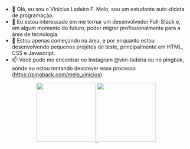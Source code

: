 - 👋 Olá, eu sou o Vinícius Ladeira F. Melo, sou um estudante auto-didata de programação. 
- 👀 Eu estou interessado em me tornar um desenvolvedor Full-Stack e, em algum momento do futuro, poder migrar profissionalmente para a área de tecnologia. 
- 🌱 Estou apenas começando na área, e por enquanto estou desenvolvendo pequenos projetos de teste, principalmente em HTML, CSS e Javascript. 
- 📫 Você pode me encontrar no Instagram @vini-ladeira ou no pingbak, aonde eu estou tentando descrever esse processo (https://pingback.com/melo_vinicius)

<div align="center">
  <a href="https://github.com/rafaballerini">
  <img height="160em" src="https://github-readme-stats.vercel.app/api?username=vini-ladeira&show_icons=true&theme=gotham&include_all_commits=true&count_private=true"/>
  <img height="160em" src="https://github-readme-stats.vercel.app/api/top-langs/?username=vini-ladeira&layout=compact&langs_count=7&theme=gotham"/>
</div>
